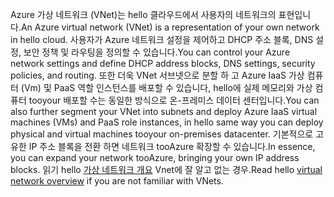 <span data-ttu-id="701d2-101">Azure 가상 네트워크 (VNet)는 hello 클라우드에서 사용자의 네트워크의 표현입니다.</span><span class="sxs-lookup"><span data-stu-id="701d2-101">An Azure virtual network (VNet) is a representation of your own network in hello cloud.</span></span> <span data-ttu-id="701d2-102">사용자가 Azure 네트워크 설정을 제어하고 DHCP 주소 블록, DNS 설정, 보안 정책 및 라우팅을 정의할 수 있습니다.</span><span class="sxs-lookup"><span data-stu-id="701d2-102">You can control your Azure network settings and define DHCP address blocks, DNS settings, security policies, and routing.</span></span> <span data-ttu-id="701d2-103">또한 더욱 VNet 서브넷으로 분할 하 고 Azure IaaS 가상 컴퓨터 (Vm) 및 PaaS 역할 인스턴스를 배포할 수 있습니다, hello에 실제 메모리와 가상 컴퓨터 tooyour 배포할 수는 동일한 방식으로 온-프레미스 데이터 센터입니다.</span><span class="sxs-lookup"><span data-stu-id="701d2-103">You can also further segment your VNet into subnets and deploy Azure IaaS virtual machines (VMs) and PaaS role instances, in hello same way you can deploy physical and virtual machines tooyour on-premises datacenter.</span></span> <span data-ttu-id="701d2-104">기본적으로 고유한 IP 주소 블록을 전환 하면 네트워크 tooAzure 확장할 수 있습니다.</span><span class="sxs-lookup"><span data-stu-id="701d2-104">In essence, you can expand your network tooAzure, bringing your own IP address blocks.</span></span> <span data-ttu-id="701d2-105">읽기 hello [가상 네트워크 개요](../articles/virtual-network/virtual-networks-overview.md) Vnet에 잘 알고 없는 경우.</span><span class="sxs-lookup"><span data-stu-id="701d2-105">Read hello [virtual network overview](../articles/virtual-network/virtual-networks-overview.md) if you are not familiar with VNets.</span></span>

